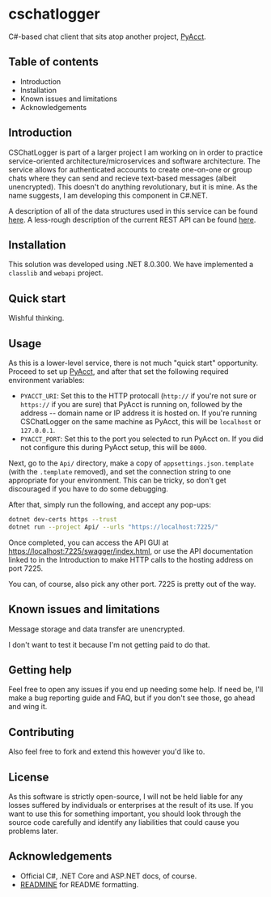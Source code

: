 # cschatlogger

C#-based chat client that sits atop another project, [PyAcct](https://www.github.com/mwhicks-dev/pyacct).

## Table of contents

* Introduction
* Installation
* Known issues and limitations
* Acknowledgements

## Introduction

CSChatLogger is part of a larger project I am working on in order to practice service-oriented architecture/microservices and software architecture. The service allows for authenticated accounts to create one-on-one or group chats where they can send and recieve text-based messages (albeit unencrypted). This doesn't do anything revolutionary, but it is mine. As the name suggests, I am developing this component in C#.NET.

A description of all of the data structures used in this service can be found [here](https://github.com/mwhicks-dev/cschatlogger/wiki/Business-Rules). A less-rough description of the current REST API can be found [here](https://github.com/mwhicks-dev/cschatlogger/wiki/CSChatLogger-API-v1).

## Installation

This solution was developed using .NET 8.0.300. We have implemented a `classlib` and `webapi` project.

## Quick start

Wishful thinking.

## Usage

As this is a lower-level service, there is not much "quick start" opportunity. Proceed to set up [PyAcct](https://www.github.com/mwhicks-dev/pyacct/tree/v1.0), and after that set the following required environment variables:

* `PYACCT_URI`: Set this to the HTTP protocall (`http://` if you're not sure or `https://` if you are sure) that PyAcct is running on, followed by the address -- domain name or IP address it is hosted on. If you're running CSChatLogger on the same machine as PyAcct, this will be `localhost` or `127.0.0.1`.
* `PYACCT_PORT`: Set this to the port you selected to run PyAcct on. If you did not configure this during PyAcct setup, this will be `8000`.

Next, go to the `Api/` directory, make a copy of `appsettings.json.template` (with the `.template` removed), and set the connection string to one appropriate for your environment. This can be tricky, so don't get discouraged if you have to do some debugging.

After that, simply run the following, and accept any pop-ups:

```bash
dotnet dev-certs https --trust
dotnet run --project Api/ --urls "https://localhost:7225/"
```

Once completed, you can access the API GUI at [https://localhost:7225/swagger/index.html](https://localhost:7225/swagger/index.html), or use the API documentation linked to in the Introduction to make HTTP calls to the hosting address on port 7225.

You can, of course, also pick any other port. 7225 is pretty out of the way.

## Known issues and limitations

Message storage and data transfer are unencrypted.

I don't want to test it because I'm not getting paid to do that.

## Getting help

Feel free to open any issues if you end up needing some help. If need be, I'll make a bug reporting guide and FAQ, but if you don't see those, go ahead and wing it.

## Contributing

Also feel free to fork and extend this however you'd like to.

## License

As this software is strictly open-source, I will not be held liable for any losses suffered by individuals or enterprises at the result of its use. If you want to use this for something important, you should look through the source code carefully and identify any liabilities that could cause you problems later.

## Acknowledgements

* Official C#, .NET Core and ASP.NET docs, of course.
* [READMINE](https://mhucka.github.io/readmine/) for README formatting.
